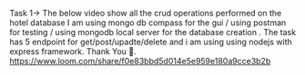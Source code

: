 Task 1-> The below video show all the crud operations performed on the hotel database 
         I am using mongo db compass for the gui /  using postman for testing / using mongodb local server for the database creation .
         The task has 5 endpoint for get/post/upadte/delete and i am using using nodejs with express framework. Thank You 🙏.
https://www.loom.com/share/f0e83bbd5d014e5e959e180a9cce3b2b
